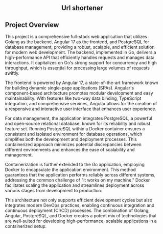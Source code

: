 <div align="center">
    <h2>Url shortener</h2>
</div>

## Project Overview

This project is a comprehensive full-stack web application that utilizes Golang as the backend, Angular 17 as the frontend, and PostgreSQL for database management, providing a robust, scalable, and efficient solution for modern web development. The backend, implemented in Go, delivers a high-performance API that efficiently handles requests and manages data interactions. It capitalizes on Go's strong support for concurrency and high throughput, which is essential for processing large volumes of requests swiftly.

The frontend is powered by Angular 17, a state-of-the-art framework known for building dynamic single-page applications (SPAs). Angular's component-based architecture promotes modular development and easy maintainability. With features like two-way data binding, TypeScript integration, and comprehensive services, Angular allows for the creation of a responsive and interactive user interface that enhances user experience.

For data management, the application integrates PostgreSQL, a powerful and open-source relational database, known for its reliability and robust feature set. Running PostgreSQL within a Docker container ensures a consistent and isolated environment for database operations, which simplifies both the development and deployment processes. This containerized approach minimizes potential discrepancies between different environments and enhances the ease of scalability and management.

Containerization is further extended to the Go application, employing Docker to encapsulate the application environment. This method guarantees that the application performs reliably across different systems, addressing the common challenge of "it works on my machine." Docker facilitates scaling the application and streamlines deployment across various stages from development to production.

This architecture not only supports efficient development cycles but also integrates modern DevOps practices, enabling continuous integration and continuous deployment (CI/CD) processes. The combination of Golang, Angular, PostgreSQL, and Docker creates a potent mix of technologies that are well-suited for developing high-performance, scalable applications in a containerized setup.
